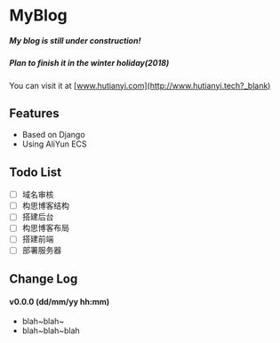 # MyBlog



##### My blog is still under construction!
##### Plan to finish it in the winter holiday(2018)
You can visit it at [www.hutianyi.com](http://www.hutianyi.tech?_blank)
## Features
- Based on Django
- Using AliYun ECS

## Todo List
- [ ] 域名审核
- [ ] 构思博客结构
- [ ] 搭建后台
- [ ] 构思博客布局
- [ ] 搭建前端
- [ ] 部署服务器

## Change Log
#### v0.0.0 (dd/mm/yy hh:mm)
+ blah~blah~
+ blah~blah~blah



<script type="text/javascript">  
    $(document).ready(function() {  
        //为超链接加上target='_blank'属性  
        $('a[href^="http"]').each(function() {  
            $(this).attr('target', '_blank');  
        });  
    });  
</script>  
 